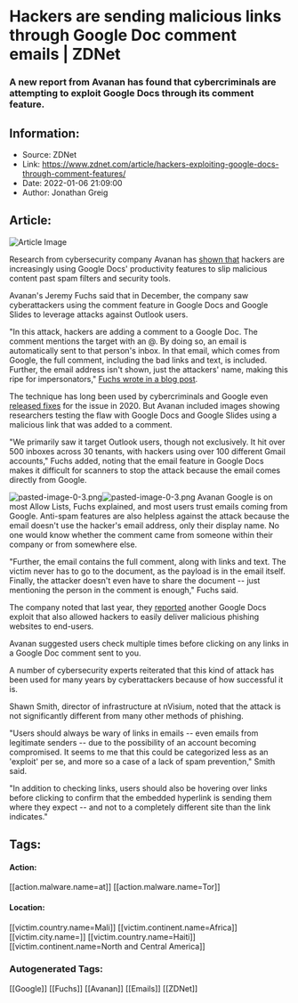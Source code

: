 # Hackers are sending malicious links through Google Doc comment emails | ZDNet
### A new report from Avanan has found that cybercriminals are attempting to exploit Google Docs through its comment feature.

## Information:
+ Source: ZDNet
+ Link: https://www.zdnet.com/article/hackers-exploiting-google-docs-through-comment-features/
+ Date: 2022-01-06 21:09:00
+ Author: Jonathan Greig


## Article:
![Article Image](https://www.zdnet.com/a/img/resize/339be932d842f5fe1c51d87fee130370a62e7fbe/2020/12/01/5b9a4526-789e-4f67-ae4b-068f5f573585/005.jpg?width=770&height=578&fit=crop&auto=webp)

Research from cybersecurity company Avanan has [shown that](https://www.avanan.com/blog/google-docs-comment-exploit-allows-for-distribution-of-phishing-and-malware) hackers are increasingly using Google Docs' productivity features to slip malicious content past spam filters and security tools. 


Avanan's Jeremy Fuchs said that in December, the company saw cyberattackers using the comment feature in Google Docs and Google Slides to leverage attacks against Outlook users.

"In this attack, hackers are adding a comment to a Google Doc. The comment mentions the target with an @. By doing so, an email is automatically sent to that person's inbox. In that email, which comes from Google, the full comment, including the bad links and text, is included. Further, the email address isn't shown, just the attackers' name, making this ripe for impersonators," [Fuchs wrote in a blog post](https://www.avanan.com/blog/google-docs-comment-exploit-allows-for-distribution-of-phishing-and-malware). 

The technique has long been used by cybercriminals and Google even [released fixes](https://9to5google.com/2020/10/28/google-docs-sheets-slides-comments-abuses-send-spam-email/) for the issue in 2020. But Avanan included images showing researchers testing the flaw with Google Docs and Google Slides using a malicious link that was added to a comment. 

"We primarily saw it target Outlook users, though not exclusively. It hit over 500 inboxes across 30 tenants, with hackers using over 100 different Gmail accounts," Fuchs added, noting that the email feature in Google Docs makes it difficult for scanners to stop the attack because the email comes directly from Google. 

![pasted-image-0-3.png]()![pasted-image-0-3.png](https://www.zdnet.com/a/img/resize/426d5f2a719f0617daabe9332f953d10ab10f887/2022/01/06/6bd6114d-655a-4ea3-9c96-46f11404384f/pasted-image-0-3.png?fit=bounds&auto=webp)
 Avanan
 Google is on most Allow Lists, Fuchs explained, and most users trust emails coming from Google. Anti-spam features are also helpless against the attack because the email doesn't use the hacker's email address, only their display name. No one would know whether the comment came from someone within their company or from somewhere else. 

"Further, the email contains the full comment, along with links and text. The victim never has to go to the document, as the payload is in the email itself. Finally, the attacker doesn't even have to share the document -- just mentioning the person in the comment is enough," Fuchs said. 






The company noted that last year, they [reported](https://www.avanan.com/blog/attackers-take-advantage-of-new-google-doc-exploit) another Google Docs exploit that also allowed hackers to easily deliver malicious phishing websites to end-users.

Avanan suggested users check multiple times before clicking on any links in a Google Doc comment sent to you. 

A number of cybersecurity experts reiterated that this kind of attack has been used for many years by cyberattackers because of how successful it is. 

Shawn Smith, director of infrastructure at nVisium, noted that the attack is not significantly different from many other methods of phishing. 

"Users should always be wary of links in emails -- even emails from legitimate senders -- due to the possibility of an account becoming compromised. It seems to me that this could be categorized less as an 'exploit' per se, and more so a case of a lack of spam prevention," Smith said. 

"In addition to checking links, users should also be hovering over links before clicking to confirm that the embedded hyperlink is sending them where they expect -- and not to a completely different site than the link indicates."





## Tags:

#### Action:
[[action.malware.name=at]] [[action.malware.name=Tor]]

#### Location:
[[victim.country.name=Mali]] [[victim.continent.name=Africa]] [[victim.city.name=]] [[victim.country.name=Haiti]] [[victim.continent.name=North and Central America]]

### Autogenerated Tags:
[[Google]] [[Fuchs]] [[Avanan]] [[Emails]] [[ZDNet]]

